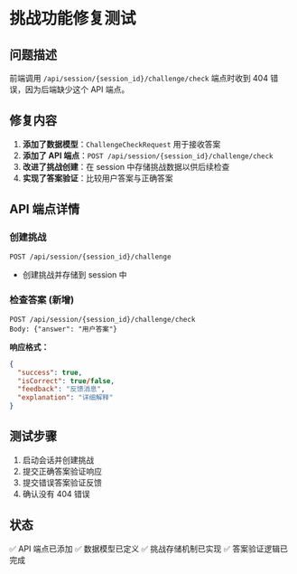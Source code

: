 # 挑战功能修复测试

## 问题描述

前端调用 `/api/session/{session_id}/challenge/check` 端点时收到 404 错误，因为后端缺少这个 API 端点。

## 修复内容

1. **添加了数据模型**：`ChallengeCheckRequest` 用于接收答案
2. **添加了 API 端点**：`POST /api/session/{session_id}/challenge/check`
3. **改进了挑战创建**：在 session 中存储挑战数据以供后续检查
4. **实现了答案验证**：比较用户答案与正确答案

## API 端点详情

### 创建挑战

```
POST /api/session/{session_id}/challenge
```

- 创建挑战并存储到 session 中

### 检查答案 (新增)

```
POST /api/session/{session_id}/challenge/check
Body: {"answer": "用户答案"}
```

**响应格式：**

```json
{
  "success": true,
  "isCorrect": true/false,
  "feedback": "反馈消息",
  "explanation": "详细解释"
}
```

## 测试步骤

1. 启动会话并创建挑战
2. 提交正确答案验证响应
3. 提交错误答案验证反馈
4. 确认没有 404 错误

## 状态

✅ API 端点已添加
✅ 数据模型已定义
✅ 挑战存储机制已实现
✅ 答案验证逻辑已完成
